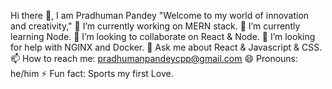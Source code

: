 Hi there 👋, I am Pradhuman Pandey
"Welcome to my world of innovation and creativity,"
🔭 I’m currently working on MERN stack.
🌱 I’m currently learning Node.
👯 I’m looking to collaborate on React & Node.
🤔 I’m looking for help with NGINX and Docker.
💬 Ask me about React & Javascript & CSS.
📫 How to reach me: pradhumanpandeycpp@gmail.com
😄 Pronouns: he/him
⚡ Fun fact: Sports my first Love.
